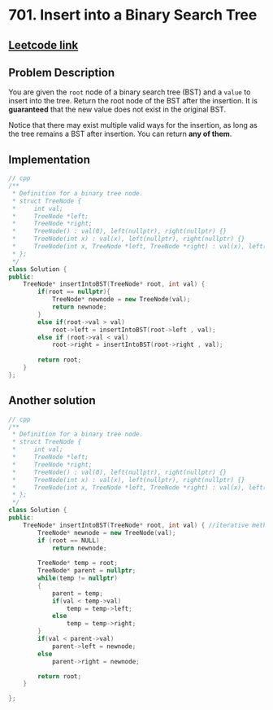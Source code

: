 # 701. Insert into a Binary Search Tree

## [Leetcode link](https://leetcode.com/problems/insert-into-a-binary-search-tree/description/)

## Problem Description 

You are given the `root` node of a binary search tree (BST) and a `value` to insert into the tree. Return the root node of the BST after the insertion. It is **guaranteed** that the new value does not exist in the original BST.

Notice that there may exist multiple valid ways for the insertion, as long as the tree remains a BST after insertion. You can return **any of them**.


## Implementation  

```cpp
// cpp
/**
 * Definition for a binary tree node.
 * struct TreeNode {
 *     int val;
 *     TreeNode *left;
 *     TreeNode *right;
 *     TreeNode() : val(0), left(nullptr), right(nullptr) {}
 *     TreeNode(int x) : val(x), left(nullptr), right(nullptr) {}
 *     TreeNode(int x, TreeNode *left, TreeNode *right) : val(x), left(left), right(right) {}
 * };
 */
class Solution {
public:
    TreeNode* insertIntoBST(TreeNode* root, int val) {
        if(root == nullptr){
            TreeNode* newnode = new TreeNode(val); 
            return newnode;
        }
        else if(root->val > val)
            root->left = insertIntoBST(root->left , val);
        else if (root->val < val)
            root->right = insertIntoBST(root->right , val);    
        
        return root;
    }
};
```

## Another solution

```cpp
// cpp
/**
 * Definition for a binary tree node.
 * struct TreeNode {
 *     int val;
 *     TreeNode *left;
 *     TreeNode *right;
 *     TreeNode() : val(0), left(nullptr), right(nullptr) {}
 *     TreeNode(int x) : val(x), left(nullptr), right(nullptr) {}
 *     TreeNode(int x, TreeNode *left, TreeNode *right) : val(x), left(left), right(right) {}
 * };
 */
class Solution {
public:
    TreeNode* insertIntoBST(TreeNode* root, int val) { //iterative method
        TreeNode* newnode = new TreeNode(val);
        if (root == NULL)
            return newnode;
        
        TreeNode* temp = root;
        TreeNode* parent = nullptr;
        while(temp != nullptr)
        {
            parent = temp;
            if(val < temp->val)
                temp = temp->left;
            else
                temp = temp->right;    
        }
        if(val < parent->val)
            parent->left = newnode;
        else
            parent->right = newnode;

        return root;
    }

};
```